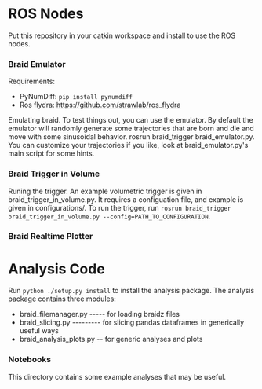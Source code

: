 # ROS Nodes

Put this repository in your catkin workspace and install to use the ROS nodes.

### Braid Emulator

Requirements:
* PyNumDiff: `pip install pynumdiff`
* Ros flydra: https://github.com/strawlab/ros_flydra

Emulating braid. To test things out, you can use the emulator. By default the emulator will randomly generate some trajectories that are born and die and move with some sinusoidal behavior. rosrun braid_trigger braid_emulator.py. You can customize your trajectories if you like, look at braid_emulator.py's main script for some hints.

### Braid Trigger in Volume

Runing the trigger. An example volumetric trigger is given in braid_trigger_in_volume.py. It requires a configuation file, and example is given in configurations/. To run the trigger, run `rosrun braid_trigger braid_trigger_in_volume.py --config=PATH_TO_CONFIGURATION`.

### Braid Realtime Plotter

# Analysis Code

Run `python ./setup.py install` to install the analysis package. The analysis package contains three modules:
* braid_filemanager.py ----- for loading braidz files
* braid_slicing.py --------- for slicing pandas dataframes in generically useful ways
* braid_analysis_plots.py -- for generic analyses and plots

### Notebooks

This directory contains some example analyses that may be useful. 
